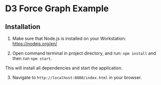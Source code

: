# D3 Force Graph Example

## Installation

1. Make sure that Node.js is installed on your Workstation: https://nodejs.org/en/

2. Open command terminal in project directory, and run:
`npm install` and then run `npm start`.

This will install all dependencies and start the application.

3. Navigate to `http://localhost:8080/index.html` in your browser.

